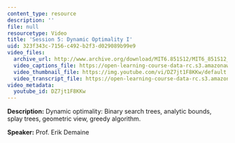```yaml
---
content_type: resource
description: ''
file: null
resourcetype: Video
title: 'Session 5: Dynamic Optimality I'
uid: 323f343c-7156-c492-b2f3-d029089b99e9
video_files:
  archive_url: http://www.archive.org/download/MIT6.851S12/MIT6_851S12_lec05_300k.mp4
  video_captions_file: https://open-learning-course-data-rc.s3.amazonaws.com/6-851-advanced-data-structures-spring-2012/9de50c69058353cc8801a1a3dde3e856_DZ7jt1F8KKw.vtt
  video_thumbnail_file: https://img.youtube.com/vi/DZ7jt1F8KKw/default.jpg
  video_transcript_file: https://open-learning-course-data-rc.s3.amazonaws.com/6-851-advanced-data-structures-spring-2012/f56af640ec5ecb2905f73509e566c85b_DZ7jt1F8KKw.pdf
video_metadata:
  youtube_id: DZ7jt1F8KKw
---
```


**Description:** Dynamic optimality: Binary search trees, analytic bounds, splay trees, geometric view, greedy algorithm.

**Speaker:** Prof. Erik Demaine